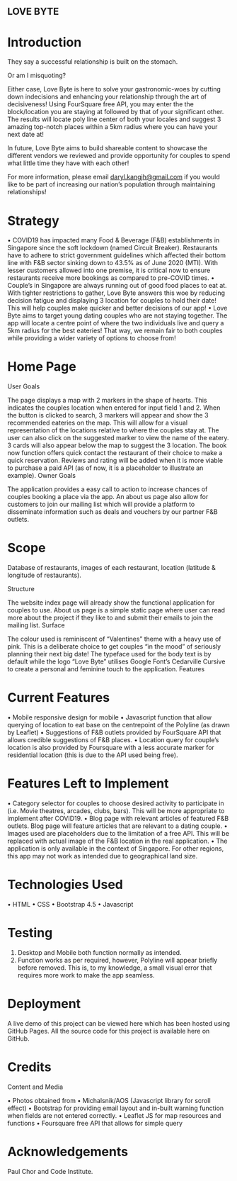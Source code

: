 ## LOVE BYTE

# Introduction
They say a successful relationship is built on the stomach. 

Or am I misquoting?

Either case, Love Byte is here to solve your gastronomic-woes by cutting down indecisions and enhancing your relationship through the art of decisiveness! Using FourSquare free API, you may enter the the block/location you are staying at followed by that of your significant other. The results will locate poly line center of both your locales and suggest 3 amazing top-notch places within a 5km radius where you can have your next date at! 

In future, Love Byte aims to build shareable content to showcase the different vendors we reviewed and provide opportunity for couples to spend what little time they have with each other! 

For more information, please email daryl.kangjh@gmail.com if you would like to be part of increasing our nation’s population through maintaining relationships! 

# Strategy 
•	COVID19 has impacted many Food & Beverage (F&B) establishments in Singapore since the soft lockdown (named Circuit Breaker). Restaurants have to adhere to strict government guidelines which affected their bottom line with F&B sector sinking down to 43.5% as of June 2020 (MTI). With lesser customers allowed into one premise, it is critical now to ensure restaurants receive more bookings as compared to pre-COVID times.
•	Couple’s in Singapore are always running out of good food places to eat at. With tighter restrictions to gather, Love Byte answers this woe by reducing decision fatigue and displaying 3 location for couples to hold their date! This will help couples make quicker and better decisions of our app! 
•	Love Byte aims to target young dating couples who are not staying together. The app will locate a centre point of where the two individuals live and query a 5km radius for the best eateries! That way, we remain fair to both couples while providing a wider variety of options to choose from! 

# Home Page

User Goals 

The page displays a map with 2 markers in the shape of hearts. This indicates the couples location when entered for input field 1 and 2. When the button is clicked to search, 3 markers will appear and show the 3 recommended eateries on the map. This will allow for a visual representation of the locations relative to where the couples stay at. The user can also click on the suggested marker to view the name of the eatery.
3 cards will also appear below the map to suggest the 3 location. The book now function offers quick contact the restaurant of their choice to make a quick reservation. Reviews and rating will be added when it is more viable to purchase a paid API (as of now, it is a placeholder to illustrate an example). 
Owner Goals

The application provides a easy call to action to increase chances of couples booking a place via the app. An about us page also allow for customers to join our mailing list which will provide a platform to disseminate information such as deals and vouchers by our partner F&B outlets.


# Scope
Database of restaurants, images of each restaurant, location (latitude & longitude of restaurants).

Structure

The website index page will already show the functional application for couples to use. About us page is a simple static page where user can read more about the project if they like to and submit their emails to join the mailing list.
Surface

The colour used is reminiscent of “Valentines” theme with a heavy use of pink. This is a deliberate choice to get couples “in the mood” of seriously planning their next big date! The typeface used for the body text is by default while the logo “Love Byte” utilises Google Font’s Cedarville Cursive to create a personal and feminine touch to the application.
Features

# Current Features
•	Mobile responsive design for mobile
•	Javascript function that allow querying of location to eat base on the centrepoint of the Polyline (as drawn by Leaflet)
•	Suggestions of F&B outlets provided by FourSquare API that allows credible suggestions of F&B places. 
•	Location query for couple’s location is also provided by Foursquare with a less accurate marker for residential location (this is due to the API used being free). 

# Features Left to Implement
•	Category selector for couples to choose desired activity to participate in (i.e. Movie theatres, arcades, clubs, bars). This will be more appropriate to implement after COVID19. 
•	Blog page with relevant articles of featured F&B outlets. Blog page will feature articles that are relevant to a dating couple.
•	Images used are placeholders due to the limitation of a free API. This will be replaced with actual image of the F&B location in the real application. 
•	The application is only available in the context of Singapore. For other regions, this app may not work as intended due to geographical land size. 

# Technologies Used
•	HTML
•	CSS
•	Bootstrap 4.5 
•	Javascript 

# Testing
1.	Desktop and Mobile both function normally as intended.
2.	Function works as per required, however, Polyline will appear briefly before removed. This is, to my knowledge, a small visual error that requires more work to make the app seamless. 


# Deployment
A live demo of this project can be viewed here which has been hosted using GitHub Pages. All the source code for this project is available here on GitHub.

# Credits
Content and Media

•	Photos obtained from 
•	Michalsnik/AOS (Javascript library for scroll effect)
•	Bootstrap for providing email layout and in-built warning function when fields are not entered correctly.
•	Leaflet JS for map resources and functions 
•	Foursquare free API that allows for simple query

# Acknowledgements
Paul Chor and Code Institute.
